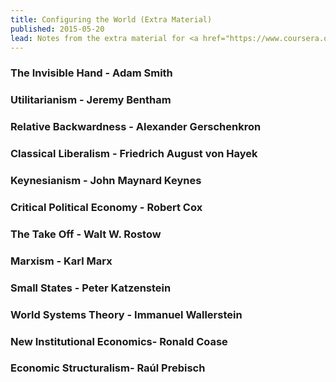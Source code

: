 ```yaml
---
title: Configuring the World (Extra Material)
published: 2015-05-20
lead: Notes from the extra material for <a href="https://www.coursera.org/course/configuringworld">Configuring the World</a>, a <abbr title="Massive Open Online Course">MOOC</abbr> on Coursera.
---
```


### The Invisible Hand - Adam Smith
### Utilitarianism - Jeremy Bentham
### Relative Backwardness - Alexander Gerschenkron
### Classical Liberalism - Friedrich August von Hayek
### Keynesianism - John Maynard Keynes
### Critical Political Economy - Robert Cox
### The Take Off - Walt W. Rostow
### Marxism - Karl Marx
### Small States - Peter Katzenstein
### World Systems Theory - Immanuel Wallerstein
### New Institutional Economics- Ronald Coase
### Economic Structuralism- Raúl Prebisch
